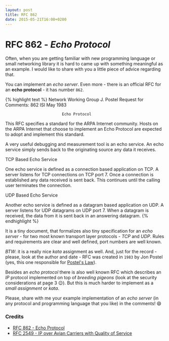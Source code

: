 ```yaml
---
layout: post
title: RFC 862
date: 2015-05-21T16:00+0200
---
```


# RFC 862 - *Echo Protocol*

Often, when you are getting familiar with new programming language or small networking library it is hard to came up with something meaningful as an example. I would like to share with you a little piece of advice regarding that.

You can implement an *echo server*. Even more - there is an official RFC for an **echo protocol** - it has number `862`.

{% highlight text %}
Network Working Group                                          J. Postel
Request for Comments: 862                                            ISI
                                                                May 1983



                             Echo Protocol




This RFC specifies a standard for the ARPA Internet community.  Hosts on
the ARPA Internet that choose to implement an Echo Protocol are expected
to adopt and implement this standard.

A very useful debugging and measurement tool is an echo service.  An
echo service simply sends back to the originating source any data it
receives.

TCP Based Echo Service

   One echo service is defined as a connection based application on TCP.
   A server listens for TCP connections on TCP port 7.  Once a
   connection is established any data received is sent back.  This
   continues until the calling user terminates the connection.

UDP Based Echo Service

   Another echo service is defined as a datagram based application on
   UDP.  A server listens for UDP datagrams on UDP port 7.  When a
   datagram is received, the data from it is sent back in an answering
   datagram.
{% endhighlight %}

It is a tiny document, that formalizes also tiny specification for an *echo server* - for two most known transport layer protocols - *TCP* and *UDP*. Rules and requirements are clear and well defined, port numbers are well known.

*BTW*: it is a really nice *kata* assignment as well. And, just for the record - please, look at the author and date - RFC was created in `1983` by Jon Postel (yes, this one responsible for [Postel's Law](http://en.wikipedia.org/wiki/Robustness_principle)).

Besides an *echo protocol* there is also well known RFC which describes an *IP* protocol implemented on top of *breeding pigeons* (look at the security considerations at page 3 :wink:). But this is much harder to implement as a *small assignment* or *kata*.

Please, share with me your example implementation of an *echo server* (in any protocol and programming language that you like) in the comments! :smile:

### Credits

- [RFC 862 - Echo Protocol](https://tools.ietf.org/html/rfc862)
- [RFC 2549 - IP over Avian Carriers with Quality of Service](http://tools.ietf.org/html/rfc2549)
